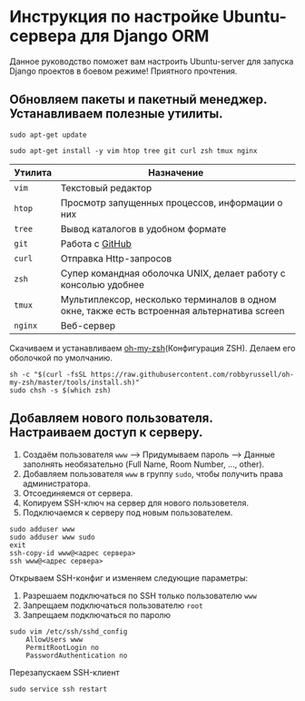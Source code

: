 # Инструкция по настройке Ubuntu-сервера для Django ORM
Данное руководство поможет вам настроить Ubuntu-server для запуска Django проектов в боевом режиме! Приятного прочтения.


## Обновляем пакеты и пакетный менеджер. Устанавливаем полезные утилиты.
```
sudo apt-get update
```
```
sudo apt-get install -y vim htop tree git curl zsh tmux nginx
```


Утилита  | Назначение
------------- | -------------
`vim`  | Текстовый редактор
`htop`  | Просмотр запущенных процессов, информации о них
`tree`  | Вывод каталогов в удобном формате
`git`  | Работа с [GitHub](https://github.com/)
`curl`  | Отправка Http-запросов
`zsh`  | Супер командная оболочка UNIX, делает работу с консолью удобнее
`tmux`  | Мультиплексор, несколько терминалов в одном окне, также есть встроенная альтернатива screen
`nginx`  | Веб-сервер

Скачиваем и устанавливаем [oh-my-zsh](https://github.com/robbyrussell/oh-my-zsh)(Конфигурация ZSH). Делаем его оболочкой по умолчанию.
```
sh -c "$(curl -fsSL https://raw.githubusercontent.com/robbyrussell/oh-my-zsh/master/tools/install.sh)"
sudo chsh -s $(which zsh)
```
## Добавляем нового пользователя. Настраиваем доступ к серверу.
1. Создаём пользователя `www` --> Придумываем пароль --> Данные заполнять необязательно (Full Name, Room Number, ..., other).
2. Добавляем пользователя `www` в группу `sudo`, чтобы получить права администратора.
3. Отсоединяемся от сервера.
4. Копируем SSH-ключ на сервер для нового пользоветеля.
5. Подключаемся к серверу под новым пользователем.

```
sudo adduser www
sudo adduser www sudo
exit
ssh-copy-id www@<адрес сервера>
ssh www@<адрес сервера>
```
Открываем SSH-конфиг и изменяем следующие параметры:
1. Разрешаем подключаться по SSH только пользователю `www`
2. Запрещаем подключаться пользователю `root`
3. Запрещаем подключаться по паролю
```
sudo vim /etc/ssh/sshd_config
    AllowUsers www
    PermitRootLogin no
    PasswordAuthentication no
```
Перезапускаем SSH-клиент
```
sudo service ssh restart
 ```
